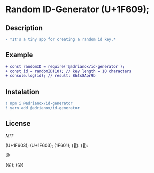 
# Random ID-Generator (U+1F609);


## Description
```diff
- *It's a tiny app for creating a random id key.*
```


## Example

```diff
+ const randomID = require('@adrianox/id-generator');
+ const id = randomID(10); // key length = 10 characters
+ console.log(id); // result: Bhts8Apr9b
```

## Instalation
```diff
! npm i @adrianox/id-generator 
! yarn add @adrianox/id-generator
```

## License

*MIT*

(U+1F603); (U+1F603); (1F601); (&#x1F499;): (&#x1F499;):

:stuck_out_tongue_winking_eye:

(:stuck_out_tongue_winking_eye:);
(:stuck_out_tongue_winking_eye:)



